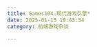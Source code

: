 ```yaml
---
title: Games104-现代游戏引擎*
date: 2025-01-15 19:43:34
category: 前端游戏杂谈

---
```


<!-- ### 前言
1. 现代战争，是系统与系统之间的对抗
2. 数字孪生：将现实转换为虚拟
3. 游戏引擎的教父：John Carmack，卡神
4. 任何一个游戏引擎，都有一个uptick，
5. 关联课程：games 101


### 游戏引擎架构 -->



<!-- class Scheduler {
  constructor(limit) {
    this.limit = limit;
    this.runningTasks = 0;
    this.queue = [];
  }

  add(promiseCreator) {
    // TODO
  }
}

// 使用示例 
const timeout = (time) => new Promise(resolve => setTimeout(resolve, time));
const scheduler = new Scheduler(2);

const addTask = (time, order) => {
  scheduler.add(() => timeout(time)).then(() => console.log(order));
};

addTask(1000, '1');
addTask(500, '2');
addTask(300, '3');
addTask(400, '4');

// 1. 1, 2 开始执行 (并发2)
// 2. 500ms后，2完成，输出2，3开始执行
// 3. 300ms后，3完成，输出3，4开始执行
// 4. 400ms后，4完成，输出4
// 5. 1000ms后，1完成，输出1
// 所以最终顺序是 3, 2, 4, 1 -->